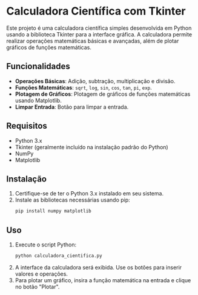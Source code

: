 # Calculadora Científica com Tkinter

Este projeto é uma calculadora científica simples desenvolvida em Python usando a biblioteca Tkinter para a interface gráfica. A calculadora permite realizar operações matemáticas básicas e avançadas, além de plotar gráficos de funções matemáticas.

## Funcionalidades

- **Operações Básicas**: Adição, subtração, multiplicação e divisão.
- **Funções Matemáticas**: `sqrt`, `log`, `sin`, `cos`, `tan`, `pi`, `exp`.
- **Plotagem de Gráficos**: Plotagem de gráficos de funções matemáticas usando Matplotlib.
- **Limpar Entrada**: Botão para limpar a entrada.

## Requisitos

- Python 3.x
- Tkinter (geralmente incluído na instalação padrão do Python)
- NumPy
- Matplotlib

## Instalação

1. Certifique-se de ter o Python 3.x instalado em seu sistema.
2. Instale as bibliotecas necessárias usando pip:
    ```bash
    pip install numpy matplotlib
    ```

## Uso

1. Execute o script Python:
    ```bash
    python calculadora_cientifica.py
    ```
2. A interface da calculadora será exibida. Use os botões para inserir valores e operações.
3. Para plotar um gráfico, insira a função matemática na entrada e clique no botão "Plotar".
